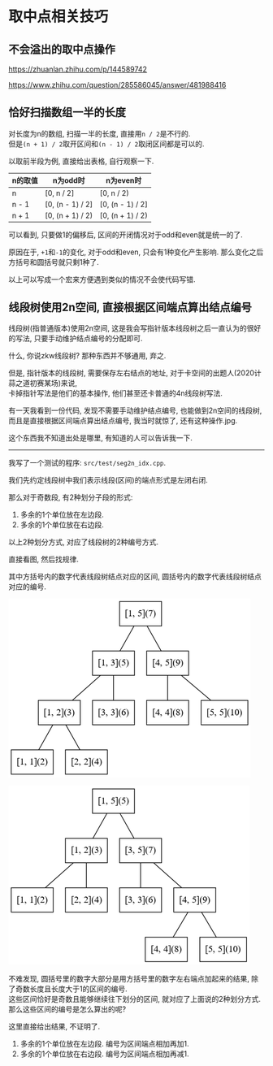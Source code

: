 # 取中点相关技巧

## 不会溢出的取中点操作

https://zhuanlan.zhihu.com/p/144589742

https://www.zhihu.com/question/285586045/answer/481988416

## 恰好扫描数组一半的长度

对长度为n的数组, 扫描一半的长度, 直接用`n / 2`是不行的.  
但是`(n + 1) / 2`取开区间和`(n - 1) / 2`取闭区间都是可以的.

以取前半段为例, 直接给出表格, 自行观察一下.

| n的取值 | n为odd时              | n为even时             |
| ------- | --------------------- | --------------------- |
| n       | \[0, n / 2\]          | \[0, n / 2\)          |
| n \- 1  | \[0, \(n \- 1\) / 2\] | \[0, \(n \- 1\) / 2\] |
| n \+ 1  | \[0, \(n \+ 1\) / 2\) | \[0, \(n \+ 1\) / 2\) |

可以看到, 只要做1的偏移后, 区间的开闭情况对于odd和even就是统一的了.

原因在于, `+1`和`-1`的变化, 对于odd和even, 只会有1种变化产生影响. 那么变化之后方括号和圆括号就只剩1种了.

以上可以写成一个宏来方便遇到类似的情况不会使代码写错.

## 线段树使用2n空间, 直接根据区间端点算出结点编号

线段树(指普通版本)使用2n空间, 这是我会写指针版本线段树之后一直认为的很好的写法, 只要手动维护结点编号的分配即可.

什么, 你说zkw线段树? 那种东西并不够通用, 弃之.

但是, 指针版本的线段树, 需要保存左右结点的地址, 对于卡空间的出题人(2020计蒜之道初赛某场)来说,  
卡掉指针写法是他们的基本操作, 他们甚至还卡普通的4n线段树写法.

有一天我看到一份代码, 发现不需要手动维护结点编号, 也能做到2n空间的线段树, 而且是直接根据区间端点算出结点编号, 我当时就惊了, 还有这种操作.jpg.

这个东西我不知道出处是哪里, 有知道的人可以告诉我一下.

---

我写了一个测试的程序: `src/test/seg2n_idx.cpp`.

我们先约定线段树中我们表示线段(区间)的端点形式是左闭右闭.

那么对于奇数段, 有2种划分子段的形式:

1. 多余的1个单位放在左边段.
2. 多余的1个单位放在右边段.

以上2种划分方式, 对应了线段树的2种编号方式.

直接看图, 然后找规律.

其中方括号内的数字代表线段树结点对应的区间, 圆括号内的数字代表线段树结点对应的编号.

![往左](image/segment_tree_left.png)

![往右](image/segment_tree_right.png)

不难发现, 圆括号里的数字大部分是用方括号里的数字左右端点加起来的结果, 除了奇数长度且长度大于1的区间的编号.  
这些区间恰好是奇数且能够继续往下划分的区间, 就对应了上面说的2种划分方式.  
那么这些区间的编号是怎么算出的呢?

这里直接给出结果, 不证明了.

1. 多余的1个单位放在左边段. 编号为区间端点相加再加1.
2. 多余的1个单位放在右边段. 编号为区间端点相加再减1.

